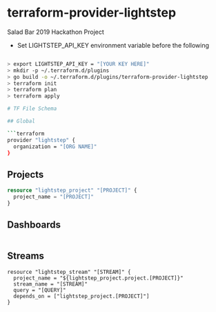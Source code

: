 # terraform-provider-lightstep
Salad Bar 2019 Hackathon Project

* Set LIGHTSTEP_API_KEY environment variable before the following

```bash

> export LIGHTSTEP_API_KEY = "[YOUR KEY HERE]"
> mkdir -p ~/.terraform.d/plugins
> go build -o ~/.terraform.d/plugins/terraform-provider-lightstep
> terraform init
> terraform plan
> terraform apply

# TF File Schema

## Global

```terraform
provider "lightstep" {
  organization = "[ORG NAME]"
}
```

## Projects

```terraform
resource "lightstep_project" "[PROJECT]" {
  project_name = "[PROJECT]"
}
```

## Dashboards

```terraform

```

## Streams

```HCL
resource "lightstep_stream" "[STREAM]" {
  project_name = "${lightstep_project.project.[PROJECT]}"
  stream_name = "[STREAM]"
  query = "[QUERY]"
  depends_on = ["lightstep_project.[PROJECT]"]
}
```